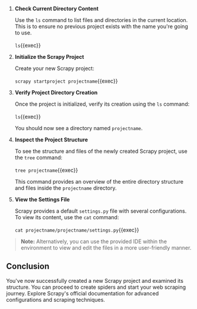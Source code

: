 1. **Check Current Directory Content**

   Use the `ls` command to list files and directories in the current location. This is to ensure no previous project exists with the name you're going to use.
   <br>
   <br>
   `ls`{{exec}}

2. **Initialize the Scrapy Project**

   Create your new Scrapy project:
   <br>
   <br>
   `scrapy startproject projectname`{{exec}}

3. **Verify Project Directory Creation**

   Once the project is initialized, verify its creation using the `ls` command:
   <br>
   <br>
   `ls`{{exec}}

   You should now see a directory named `projectname`.

4. **Inspect the Project Structure**

   To see the structure and files of the newly created Scrapy project, use the `tree` command:
   <br>
   <br>
   `tree projectname`{{exec}}

   This command provides an overview of the entire directory structure and files inside the `projectname` directory.

5. **View the Settings File**

   Scrapy provides a default `settings.py` file with several configurations. To view its content, use the `cat` command:
   <br>
   <br>
   `cat projectname/projectname/settings.py`{{exec}}


> **Note:** Alternatively, you can use the provided IDE within the environment to view and edit the files in a more user-friendly manner.

## Conclusion

You've now successfully created a new Scrapy project and examined its structure. You can proceed to create spiders and start your web scraping journey. Explore Scrapy's official documentation for advanced configurations and scraping techniques.
